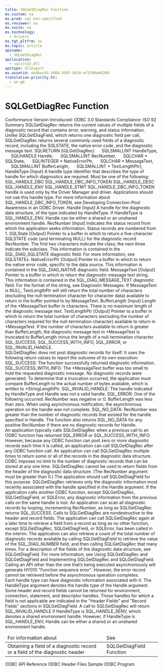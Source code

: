 ```yaml
---
title: SQLGetDiagRec Function
ms.custom: na
ms.prod: sql-non-specified
ms.reviewer: na
ms.suite: na
ms.technology: 
  - drivers
ms.tgt_pltfrm: na
ms.topic: article
apiname: 
  - SQLGetDiagRec
apilocation: 
  - sqlsrv32.dll
apitype: dllExport
ms.assetid: ebdbac93-3d68-438f-8416-ef1f08e04269
translation.priority.ht: 
  - en-gb
---
```

# SQLGetDiagRec Function
<?xml version="1.0" encoding="utf-8"?>
<developerReferenceWithSyntaxDocument xmlns="http://ddue.schemas.microsoft.com/authoring/2003/5" xmlns:xlink="http://www.w3.org/1999/xlink" xmlns:xsi="http://www.w3.org/2001/XMLSchema-instance" xsi:schemaLocation="http://ddue.schemas.microsoft.com/authoring/2003/5 http://dduestorage.blob.core.windows.net/ddueschema/developer.xsd">
  <introduction>
    <definitionTable>
      <definedTerm>
        <legacyBold>Conformance</legacyBold>
      </definedTerm>
      <definition>
        <para>Version Introduced: ODBC 3.0 Standards Compliance: ISO 92</para>
      </definition>
      <definedTerm>
        <legacyBold>Summary</legacyBold>
      </definedTerm>
      <definition>
        <para>
          <legacyBold>SQLGetDiagRec</legacyBold> returns the current values of multiple fields of a diagnostic record that contains error, warning, and status information. Unlike <legacyBold>SQLGetDiagField</legacyBold>, which returns one diagnostic field per call, <legacyBold>SQLGetDiagRec</legacyBold> returns several commonly used fields of a diagnostic record, including the SQLSTATE, the native error code, and the diagnostic message text.</para>
      </definition>
    </definitionTable>
  </introduction>
  <syntaxSection>
    <legacySyntax>
SQLRETURN <legacyBold>SQLGetDiagRec</legacyBold>(
     SQLSMALLINT     <parameterReference>HandleType</parameterReference>,
     SQLHANDLE       <parameterReference>Handle</parameterReference>,
     SQLSMALLINT     <parameterReference>RecNumber</parameterReference>,
     SQLCHAR *       <parameterReference>SQLState</parameterReference>,
     SQLINTEGER *    <parameterReference>NativeErrorPtr</parameterReference>,
     SQLCHAR *       <parameterReference>MessageText</parameterReference>,
     SQLSMALLINT     <parameterReference>BufferLength</parameterReference>,
     SQLSMALLINT *   <parameterReference>TextLengthPtr</parameterReference>);</legacySyntax>
  </syntaxSection>
  <section>
    <title>Arguments</title>
    <content>
      <definitionTable>
        <definedTerm>
          <legacyItalic>HandleType</legacyItalic>
        </definedTerm>
        <definition>
          <para>[Input] A handle type identifier that describes the type of handle for which diagnostics are required. Must be one of the following: </para>
          <list class="bullet">
            <listItem>
              <para>SQL_HANDLE_DBC</para>
            </listItem>
            <listItem>
              <para>SQL_HANDLE_DBC_INFO_TOKEN</para>
            </listItem>
            <listItem>
              <para>SQL_HANDLE_DESC</para>
            </listItem>
            <listItem>
              <para>SQL_HANDLE_ENV</para>
            </listItem>
            <listItem>
              <para>SQL_HANDLE_STMT</para>
            </listItem>
          </list>
          <para>SQL_HANDLE_DBC_INFO_TOKEN handle is used only by the Driver Manager and driver. Applications should not use this handle type. For more information about SQL_HANDLE_DBC_INFO_TOKEN, see <link xlink:href="c63d5cae-24fc-4fee-89a9-ad0367cddc3e">Developing Connection-Pool Awareness in an ODBC Driver</link>.</para>
        </definition>
        <definedTerm>
          <legacyItalic>Handle</legacyItalic>
        </definedTerm>
        <definition>
          <para>[Input] A handle for the diagnostic data structure, of the type indicated by <legacyItalic>HandleType</legacyItalic>. If <legacyItalic>HandleType</legacyItalic> is SQL_HANDLE_ENV, <legacyItalic>Handle</legacyItalic> can be either a shared or an unshared environment handle.</para>
        </definition>
        <definedTerm>
          <legacyItalic>RecNumber</legacyItalic>
        </definedTerm>
        <definition>
          <para>[Input] Indicates the status record from which the application seeks information. Status records are numbered from 1.</para>
        </definition>
        <definedTerm>
          <legacyItalic>SQLState</legacyItalic>
        </definedTerm>
        <definition>
          <para>[Output] Pointer to a buffer in which to return a five-character SQLSTATE code (and terminating NULL) for the diagnostic record <legacyItalic>RecNumber</legacyItalic>. The first two characters indicate the class; the next three indicate the subclass. This information is contained in the SQL_DIAG_SQLSTATE diagnostic field. For more information, see <legacyLink xlink:href="f29fff2e-3d09-4a8c-a2f9-2059062cbebf">SQLSTATEs</legacyLink>.</para>
        </definition>
        <definedTerm>
          <legacyItalic>NativeErrorPtr</legacyItalic>
        </definedTerm>
        <definition>
          <para>[Output] Pointer to a buffer in which to return the native error code, specific to the data source. This information is contained in the SQL_DIAG_NATIVE diagnostic field.</para>
        </definition>
        <definedTerm>
          <legacyItalic>MessageText</legacyItalic>
        </definedTerm>
        <definition>
          <para>[Output] Pointer to a buffer in which to return the diagnostic message text string. This information is contained in the SQL_DIAG_MESSAGE_TEXT diagnostic field. For the format of the string, see <legacyLink xlink:href="98027871-9901-476e-a722-ee58b7723c1f">Diagnostic Messages</legacyLink>.</para>
          <para>If <legacyItalic>MessageText</legacyItalic> is NULL, <legacyItalic>TextLengthPtr</legacyItalic> will still return the total number of characters (excluding the null-termination character for character data) available to return in the buffer pointed to by <legacyItalic>MessageText</legacyItalic>.</para>
        </definition>
        <definedTerm>
          <legacyItalic>BufferLength</legacyItalic>
        </definedTerm>
        <definition>
          <para>[Input] Length of the *<legacyItalic>MessageText</legacyItalic> buffer in characters. There is no maximum length of the diagnostic message text.</para>
        </definition>
        <definedTerm>
          <legacyItalic>TextLengthPtr</legacyItalic>
        </definedTerm>
        <definition>
          <para>[Output] Pointer to a buffer in which to return the total number of characters (excluding the number of characters required for the null-termination character) available to return in <legacyItalic>*MessageText</legacyItalic>. If the number of characters available to return is greater than <legacyItalic>BufferLength</legacyItalic>, the diagnostic message text in <legacyItalic>*MessageText</legacyItalic> is truncated to <legacyItalic>BufferLength</legacyItalic> minus the length of a null-termination character.</para>
        </definition>
      </definitionTable>
    </content>
  </section>
  <section>
    <title>Returns</title>
    <content>
      <para>SQL_SUCCESS, SQL_SUCCESS_WITH_INFO, SQL_ERROR, or SQL_INVALID_HANDLE.</para>
    </content>
  </section>
  <section>
    <title>Diagnostics</title>
    <content>
      <para>
        <legacyBold>SQLGetDiagRec</legacyBold> does not post diagnostic records for itself. It uses the following return values to report the outcome of its own execution:</para>
      <list class="bullet">
        <listItem>
          <para>SQL_SUCCESS: The function successfully returned diagnostic information.</para>
        </listItem>
        <listItem>
          <para>SQL_SUCCESS_WITH_INFO: The *<legacyItalic>MessageText</legacyItalic> buffer was too small to hold the requested diagnostic message. No diagnostic records were generated. To determine that a truncation occurred, the application must compare <legacyItalic>BufferLength</legacyItalic> to the actual number of bytes available, which is written to *<legacyItalic>StringLengthPtr</legacyItalic>.</para>
        </listItem>
        <listItem>
          <para>SQL_INVALID_HANDLE: The handle indicated by <legacyItalic>HandleType</legacyItalic> and <legacyItalic>Handle</legacyItalic> was not a valid handle.</para>
        </listItem>
        <listItem>
          <para>SQL_ERROR: One of the following occurred:</para>
          <list class="bullet">
            <listItem>
              <para>
                <legacyItalic>RecNumber</legacyItalic> was negative or 0.</para>
            </listItem>
            <listItem>
              <para>
                <legacyItalic>BufferLength</legacyItalic> was less than zero.</para>
            </listItem>
            <listItem>
              <para>When using asynchronous notification, the asynchronous operation on the handle was not complete.</para>
            </listItem>
          </list>
        </listItem>
        <listItem>
          <para>SQL_NO_DATA: <legacyItalic>RecNumber</legacyItalic> was greater than the number of diagnostic records that existed for the handle specified in <legacyItalic>Handle.</legacyItalic> The function also returns SQL_NO_DATA for any positive <legacyItalic>RecNumber</legacyItalic> if there are no diagnostic records for <legacyItalic>Handle</legacyItalic>.</para>
        </listItem>
      </list>
    </content>
  </section>
  <section>
    <title>Comments</title>
    <content>
      <para>An application typically calls <legacyBold>SQLGetDiagRec</legacyBold> when a previous call to an ODBC function has returned SQL_ERROR or SQL_SUCCESS_WITH_INFO. However, because any ODBC function can post zero or more diagnostic records each time it is called, an application can call <legacyBold>SQLGetDiagRec</legacyBold> after any ODBC function call. An application can call <legacyBold>SQLGetDiagRec</legacyBold> multiple times to return some or all of the records in the diagnostic data structure. ODBC imposes no limit to the number of diagnostic records that can be stored at any one time.</para>
      <para>
        <legacyBold>SQLGetDiagRec</legacyBold> cannot be used to return fields from the header of the diagnostic data structure. (The <legacyItalic>RecNumber</legacyItalic> argument must be greater than 0.) The application should call <legacyBold>SQLGetDiagField</legacyBold> for this purpose.</para>
      <para>
        <legacyBold>SQLGetDiagRec</legacyBold> retrieves only the diagnostic information most recently associated with the handle specified in the <legacyItalic>Handle</legacyItalic> argument. If the application calls another ODBC function, except <legacyBold>SQLGetDiagRec</legacyBold>, <legacyBold>SQLGetDiagField</legacyBold>, or <legacyBold>SQLError</legacyBold>, any diagnostic information from the previous calls on the same handle is lost.</para>
      <para>An application can scan all diagnostic records by looping, incrementing <legacyItalic>RecNumber</legacyItalic>, as long as <legacyBold>SQLGetDiagRec</legacyBold> returns SQL_SUCCESS. Calls to <legacyBold>SQLGetDiagRec</legacyBold> are nondestructive to the header and record fields. The application can call <legacyBold>SQLGetDiagRec</legacyBold> again at a later time to retrieve a field from a record as long as no other function, except <legacyBold>SQLGetDiagRec</legacyBold>, <legacyBold>SQLGetDiagField</legacyBold>, or <legacyBold>SQLError</legacyBold>, has been called in the interim. The application can also retrieve a count of the total number of diagnostic records available by calling <legacyBold>SQLGetDiagField</legacyBold> to retrieve the value of the SQL_DIAG_NUMBER field, and then calling <legacyBold>SQLGetDiagRec</legacyBold> that many times.</para>
      <para>For a description of the fields of the diagnostic data structure, see <legacyLink xlink:href="1dbc4398-97a8-4585-bb77-1f7ea75e24c4">SQLGetDiagField</legacyLink>. For more information, see <legacyLink xlink:href="4f486bb1-fad8-4064-ac9d-61f2de85b68b">Using SQLGetDiagRec and SQLGetDiagField</legacyLink> and <legacyLink xlink:href="11ba1857-b533-4517-8131-a2a8a0154a0a">Implementing SQLGetDiagRec and SQLGetDiagField</legacyLink>.</para>
      <para>Calling an API other than the one that’s being executed asynchronously will generate HY010 "Function sequence error". However, the error record cannot be retrieved before the asynchronous operation completes.</para>
    </content>
  </section>
  <section>
    <title>HandleType Argument</title>
    <content>
      <para>Each handle type can have diagnostic information associated with it. The <legacyItalic>HandleType</legacyItalic> argument denotes the handle type of the <legacyItalic>Handle </legacyItalic>argument. </para>
      <para>Some header and record fields cannot be returned for environment, connection, statement, and descriptor handles. Those handles for which a field is not applicable are indicated in the "Header Fields" and "Record Fields" sections in <legacyLink xlink:href="1dbc4398-97a8-4585-bb77-1f7ea75e24c4">SQLGetDiagField</legacyLink>. </para>
      <para>A call to <legacyBold>SQLGetDiagRec</legacyBold> will return SQL_INVALID_HANDLE if <legacyItalic>HandleType</legacyItalic> is SQL_HANDLE_SENV, which denotes a shared environment handle. However, if <legacyItalic>HandleType</legacyItalic> is SQL_HANDLE_ENV, <legacyItalic>Handle</legacyItalic> can be either a shared or an unshared environment handle.</para>
    </content>
  </section>
  <section>
    <title>Related Functions</title>
    <content>
      <table xmlns:caps="http://schemas.microsoft.com/build/caps/2013/11">
        <thead>
          <tr>
            <TD>
              <para>For information about</para>
            </TD>
            <TD>
              <para>See</para>
            </TD>
          </tr>
        </thead>
        <tbody>
          <tr>
            <TD>
              <para>Obtaining a field of a diagnostic record or a field of the diagnostic header</para>
            </TD>
            <TD>
              <para>
                <legacyLink xlink:href="1dbc4398-97a8-4585-bb77-1f7ea75e24c4">SQLGetDiagField Function</legacyLink>
              </para>
            </TD>
          </tr>
        </tbody>
      </table>
    </content>
  </section>
  <relatedTopics>
<link xlink:href="b7a49774-f458-44ce-9a04-a0457501405b">ODBC API Reference</link>
<link xlink:href="96f97ba3-7e73-4196-abfb-036c5f6d1903">ODBC Header Files</link>
<link xlink:href="38ae6b7f-f53b-48a7-8fe5-4bbd6e0e414b">Sample ODBC Program</link>
</relatedTopics>
</developerReferenceWithSyntaxDocument>